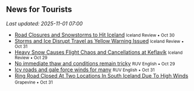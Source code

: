 ## News for Tourists

*Last updated: 2025-11-01 07:00*

- <a href="https://www.icelandreview.com/news/road-closures-and-snowstorms-to-hit-iceland/" target="_blank">Road Closures and Snowstorms to Hit Iceland</a> <small>Iceland Review • Oct 30</small>
- <a href="https://www.icelandreview.com/news/storms-and-ice-disrupt-travel-as-yellow-warning-issued/" target="_blank">Storms and Ice Disrupt Travel as Yellow Warning Issued</a> <small>Iceland Review • Oct 31</small>
- <a href="https://www.icelandreview.com/news/heavy-snow-causes-flight-chaos-and-cancellations-at-keflavik/" target="_blank">Heavy Snow Causes Flight Chaos and Cancellations at Keflavík</a> <small>Iceland Review • Oct 29</small>
- <a href="https://www.ruv.is/english/2025-10-29-no-immediate-thaw-and-conditions-remain-tricky-457524/" target="_blank">No immediate thaw and conditions remain tricky</a> <small>RUV English • Oct 29</small>
- <a href="https://www.ruv.is/english/2025-10-31-icy-roads-and-gale-force-winds-for-many-457782/" target="_blank">Icy roads and gale force winds for many</a> <small>RUV English • Oct 31</small>
- <a href="https://grapevine.is/news/2025/10/31/ring-road-closed-at-two-locations-in-south-iceland-due-to-high-winds/" target="_blank">Ring Road Closed At Two Locations In South Iceland Due To High Winds</a> <small>Grapevine • Oct 31</small>
